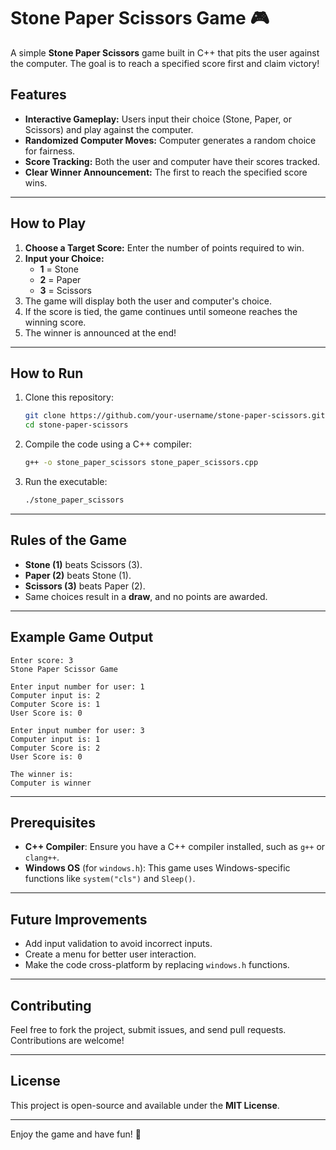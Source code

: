 
# Stone Paper Scissors Game 🎮

A simple **Stone Paper Scissors** game built in C++ that pits the user against the computer. The goal is to reach a specified score first and claim victory!

## Features
- **Interactive Gameplay:** Users input their choice (Stone, Paper, or Scissors) and play against the computer.
- **Randomized Computer Moves:** Computer generates a random choice for fairness.
- **Score Tracking:** Both the user and computer have their scores tracked.
- **Clear Winner Announcement:** The first to reach the specified score wins.

---

## How to Play
1. **Choose a Target Score:** Enter the number of points required to win.
2. **Input your Choice:**
   - **1** = Stone  
   - **2** = Paper  
   - **3** = Scissors  
3. The game will display both the user and computer's choice.
4. If the score is tied, the game continues until someone reaches the winning score.
5. The winner is announced at the end!

---

## How to Run
1. Clone this repository:
   ```bash
   git clone https://github.com/your-username/stone-paper-scissors.git
   cd stone-paper-scissors
   ```
2. Compile the code using a C++ compiler:
   ```bash
   g++ -o stone_paper_scissors stone_paper_scissors.cpp
   ```
3. Run the executable:
   ```bash
   ./stone_paper_scissors
   ```

---

## Rules of the Game
- **Stone (1)** beats Scissors (3).
- **Paper (2)** beats Stone (1).
- **Scissors (3)** beats Paper (2).
- Same choices result in a **draw**, and no points are awarded.

---

## Example Game Output
```
Enter score: 3
Stone Paper Scissor Game

Enter input number for user: 1
Computer input is: 2
Computer Score is: 1
User Score is: 0

Enter input number for user: 3
Computer input is: 1
Computer Score is: 2
User Score is: 0

The winner is:
Computer is winner
```

---

## Prerequisites
- **C++ Compiler**: Ensure you have a C++ compiler installed, such as `g++` or `clang++`.
- **Windows OS** (for `windows.h`): This game uses Windows-specific functions like `system("cls")` and `Sleep()`.

---

## Future Improvements
- Add input validation to avoid incorrect inputs.
- Create a menu for better user interaction.
- Make the code cross-platform by replacing `windows.h` functions.

---

## Contributing
Feel free to fork the project, submit issues, and send pull requests. Contributions are welcome!

---

## License
This project is open-source and available under the **MIT License**.

---

Enjoy the game and have fun! 🎉

